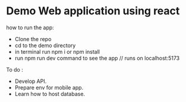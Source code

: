# Demo Web application using react

how to run the app:
  -  Clone the repo
  -  cd to the demo directory
  - in terminal run npm i or npm install
  - run npm run dev command to see the app // runs on localhost:5173
    
To do : 

 -  Develop API.
 -  Prepare env for mobile app.
 -  Learn how to host database.
